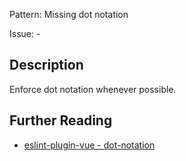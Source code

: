 Pattern: Missing dot notation

Issue: -

## Description

Enforce dot notation whenever possible.

## Further Reading

* [eslint-plugin-vue - dot-notation](https://eslint.vuejs.org/rules/dot-notation.html)
